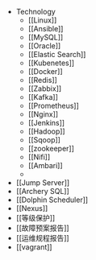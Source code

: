 - Technology
	- [[Linux]]
	- [[Ansible]]
	- [[MySQL]]
	- [[Oracle]]
	- [[Elastic Search]]
	- [[Kubenetes]]
	- [[Docker]]
	- [[Redis]]
	- [[Zabbix]]
	- [[Kafka]]
	- [[Prometheus]]
	- [[Nginx]]
	- [[Jenkins]]
	- [[Hadoop]]
	- [[Sqoop]]
	- [[zookeeper]]
	- [[Nifi]]
	- [[Ambari]]
	-
- [[Jump Server]]
- [[Archery SQL]]
- [[Dolphin Scheduler]]
- [[Nexus]]
- [[等级保护]]
- [[故障预案报告]]
- [[运维规程报告]]
- [[vagrant]]